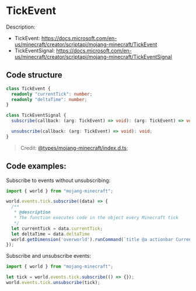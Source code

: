 # TickEvent

Description:

- TickEvent: https://docs.microsoft.com/en-us/minecraft/creator/scriptapi/mojang-minecraft/TickEvent
- TickEventSignal: https://docs.microsoft.com/en-us/minecraft/creator/scriptapi/mojang-minecraft/TickEventSignal

## Code structure

```ts
class TickEvent {
  readonly "currentTick": number;
  readonly "deltaTime": number;
}
```

```ts
class TickEventSignal {
  subscribe(callback: (arg: TickEvent) => void): (arg: TickEvent) => void;

  unsubscribe(callback: (arg: TickEvent) => void): void;
}
```

> Credit: [@types/mojang-minecraft/index.d.ts](https://github.com/DefinitelyTyped/DefinitelyTyped/blob/master/types/mojang-minecraft/index.d.ts);

## Code examples:

Subscribe to events without unsubscribing:

```js
import { world } from "mojang-minecraft";

world.events.tick.subscribe((data) => {
  /**
   * @description
   * The function executes code in the object every Minecraft tick
   */
  let currentTick = data.currentTick;
  let deltaTime = data.deltaTime
  world.getDimension('overworld').runCommand(`title @a actionbar Current Tick: ${currentTick} | Delta Time: ${deltaTime}`);
});
```

Subscribe and unsubscribe events:

```js
import { world } from "mojang-minecraft";

let tick = world.events.tick.subscribe(() => {});
world.events.tick.unsubscribe(tick);
```
